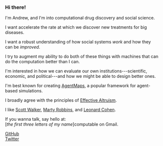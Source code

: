 ---
---
### Hi there!

I'm Andrew, and I'm into computational drug discovery and social science.

I want accelerate the rate at which we discover new treatments for big diseases.

I want a robust understanding of how social systems _work_ and how they can be _improved_.

I try to augment my ability to do both of these things with machines that can do the computation better than I can.

I'm interested in how we can evaluate our own institutions---scientific, economic, and political---and how we might be able to design better ones.

I'm best known for creating [AgentMaps](https://github.com/noncomputable/AgentMaps), a popular framework for agent-based simulations.

I broadly agree with the principles of [Effective Altruism](https://en.wikipedia.org/wiki/Effective_altruism).

I like [Scott Walker](https://www.youtube.com/watch?v=DRPXfsCBvVU), [Marty Robbins](https://www.youtube.com/watch?v=6x6o_tBU8DU), and [Leonard Cohen](https://www.youtube.com/watch?v=yOnXe8ttmjY).

If you wanna talk, say hello at:  
[_the first three letters of my name_]computable on Gmail.

[GitHub](https://github.com/noncomputable)  
[Twitter](https://twitter.com/chocolateycrepe)
